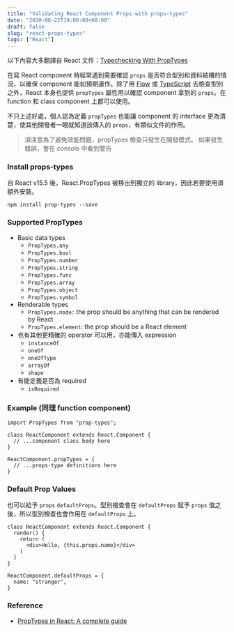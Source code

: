 ```yaml
---
title: "Validating React Component Props with props-types"
date: "2020-06-22T19:00:00+08:00"
draft: false
slug: "react-props-types"
tags: ["React"]
---
```


以下內容大多翻譯自 React 文件：[Typechecking With PropTypes](https://zh-hant.reactjs.org/docs/typechecking-with-proptypes.html)

在寫 React component 時經常遇到需要確認 `props` 是否符合型別和資料結構的情況，以確保 component 能如預期運作。除了用 [Flow](https://flow.org/) 或 [TypeScript](https://www.typescriptlang.org/) 去檢查型別之外，React 本身也提供 `propTypes` 屬性用以確認 component 拿到的 `props`。在 function 和 class component 上都可以使用。

不只上述好處，個人認為定義 `propTypes` 也能讓 component 的 interface 更為清楚，使其他開發者一眼就知道該傳入的 `props`，有類似文件的作用。

<!--more-->

> 須注意為了避免效能問題，propTypes 檢查只發生在開發模式。
> 如果發生錯誤，會在 console 中看到警告

### Install props-types

自 React v15.5 後，React.PropTypes 被移出到獨立的 library，因此若要使用須額外安裝。

```
npm install prop-types --save
```

### Supported PropTypes

- Basic data types
  - `PropTypes.any`
  - `PropTypes.bool `
  - `PropTypes.number`
  - `PropTypes.string `
  - `PropTypes.func`
  - `PropTypes.array`
  - `PropTypes.object`
  - `PropTypes.symbol`
- Renderable types
  - `PropTypes.node` :  the prop should be anything that can be rendered by React 
  - `PropTypes.element`: the prop should be a React element
- 也有其他更精確的 operator 可以用，亦能傳入 expression
  - `instanceOf`
  - `oneOf`
  - `oneOfType`
  - `arrayOf`
  - `shape`
- 有能定義是否為 required
  - `isRequired`

### Example (同理 function component)

```
import PropTypes from "prop-types";

class ReactComponent extends React.Component {
  // ...component class body here
}

ReactComponent.propTypes = {
  // ...props-type definitions here
}
```

### Default Prop Values

也可以給予 `props` `defaultProps`。型別檢查會在 `defaultProps` 賦予 `props` 值之後，所以型別檢查也會作用在 `defaultProps` 上。

```
class ReactComponent extends React.Component {
  render() {
    return (
      <div>Hello, {this.props.name}</div>
    )
  }
}

ReactComponent.defaultProps = {
  name: "stranger",
}
```

### Reference

- [PropTypes in React: A complete guide](https://blog.logrocket.com/validating-react-component-props-with-prop-types-ef14b29963fc/)

